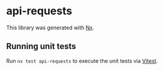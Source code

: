 # api-requests

This library was generated with [Nx](https://nx.dev).

## Running unit tests

Run `nx test api-requests` to execute the unit tests via [Vitest](https://vitest.dev/).
